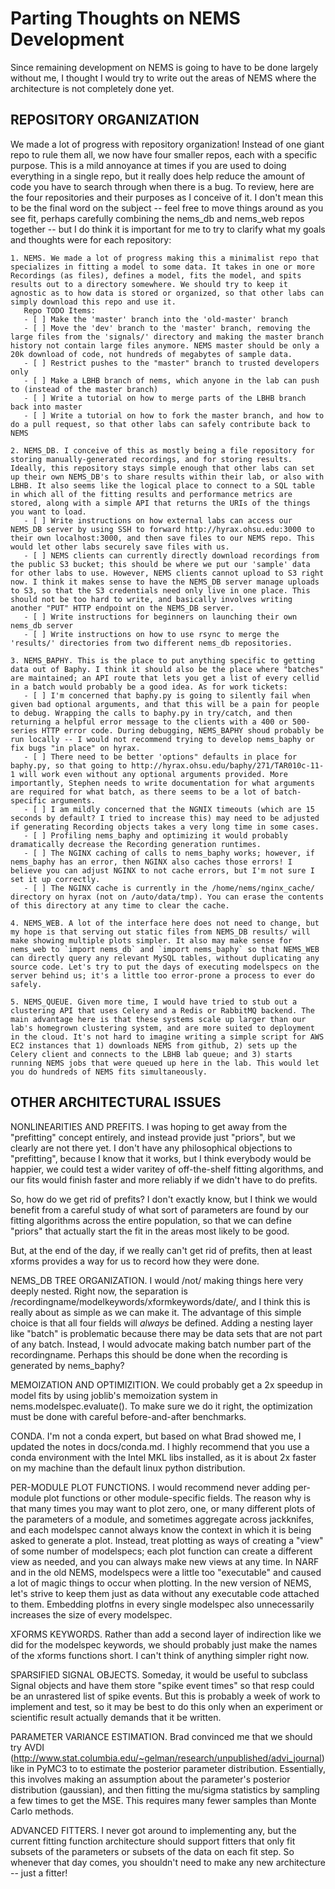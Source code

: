 # Parting Thoughts on NEMS Development
 
Since remaining development on NEMS is going to have to be done largely without me, I thought I would try to write out the areas of NEMS where the architecture is not completely done yet. 

## REPOSITORY ORGANIZATION

We made a lot of progress with repository organization! Instead of one giant repo to rule them all, we now have four smaller repos, each with a specific purpose. This is a mild annoyance at times if you are used to doing everything in a single repo, but it really does help reduce the amount of code you have to search through when there is a bug. To review, here are the four repositories and their purposes as I conceive of it. I don't mean this to be the final word on the subject -- feel free to move things around as you see fit, perhaps carefully combining the nems_db and nems_web repos together -- but I do think it is important for me to try to clarify what my goals and thoughts were for each repository:

    1. NEMS. We made a lot of progress making this a minimalist repo that specializes in fitting a model to some data. It takes in one or more Recordings (as files), defines a model, fits the model, and spits results out to a directory somewhere. We should try to keep it agnostic as to how data is stored or organized, so that other labs can simply download this repo and use it.
       Repo TODO Items:
       - [ ] Make the 'master' branch into the 'old-master' branch
       - [ ] Move the 'dev' branch to the 'master' branch, removing the large files from the 'signals/' directory and making the master branch history not contain large files anymore. NEMS master should be only a 20k download of code, not hundreds of megabytes of sample data.
       - [ ] Restrict pushes to the "master" branch to trusted developers only
       - [ ] Make a LBHB branch of nems, which anyone in the lab can push to (instead of the master branch)
       - [ ] Write a tutorial on how to merge parts of the LBHB branch back into master
       - [ ] Write a tutorial on how to fork the master branch, and how to do a pull request, so that other labs can safely contribute back to NEMS

    2. NEMS_DB. I conceive of this as mostly being a file repository for storing manually-generated recordings, and for storing results. Ideally, this repository stays simple enough that other labs can set up their own NEMS_DB's to share results within their lab, or also with LBHB. It also seems like the logical place to connect to a SQL table in which all of the fitting results and performance metrics are stored, along with a simple API that returns the URIs of the things you want to load.
       - [ ] Write instructions on how external labs can access our NEMS_DB server by using SSH to forward http://hyrax.ohsu.edu:3000 to their own localhost:3000, and then save files to our NEMS repo. This would let other labs securely save files with us.
       - [ ] NEMS clients can currently directly download recordings from the public S3 bucket; this should be where we put our 'sample' data for other labs to use. However, NEMS clients cannot upload to S3 right now. I think it makes sense to have the NEMS_DB server manage uploads to S3, so that the S3 credentials need only live in one place. This should not be too hard to write, and basically involves writing another "PUT" HTTP endpoint on the NEMS_DB server. 
       - [ ] Write instructions for beginners on launching their own nems_db server
       - [ ] Write instructions on how to use rsync to merge the 'results/' directories from two different nems_db repositories.

    3. NEMS_BAPHY. This is the place to put anything specific to getting data out of Baphy. I think it should also be the place where "batches" are maintained; an API route that lets you get a list of every cellid in a batch would probably be a good idea. As for work tickets:
       - [ ] I'm concerned that baphy.py is going to silently fail when given bad optional arguments, and that this will be a pain for people to debug. Wrapping the calls to baphy.py in try/catch, and then returning a helpful error message to the clients with a 400 or 500-series HTTP error code. During debugging, NEMS_BAPHY shoud probably be run locally -- I would not recommend trying to develop nems_baphy or fix bugs "in place" on hyrax.
       - [ ] There need to be better 'options" defaults in place for baphy.py, so that going to http://hyrax.ohsu.edu/baphy/271/TAR010c-11-1 will work even without any optional arguments provided. More importantly, Stephen needs to write documentation for what arguments are required for what batch, as there seems to be a lot of batch-specific arguments. 
       - [ ] I am mildly concerned that the NGNIX timeouts (which are 15 seconds by default? I tried to increase this) may need to be adjusted if generating Recording objects takes a very long time in some cases.
       - [ ] Profiling nems_baphy and optimizing it would probably dramatically decrease the Recording generation runtimes.
       - [ ] The NGINX caching of calls to nems_baphy works; however, if nems_baphy has an error, then NGINX also caches those errors! I believe you can adjust NGINX to not cache errors, but I'm not sure I set it up correctly. 
       - [ ] The NGINX cache is currently in the /home/nems/nginx_cache/ directory on hyrax (not on /auto/data/tmp). You can erase the contents of this directory at any time to clear the cache. 

    4. NEMS_WEB. A lot of the interface here does not need to change, but my hope is that serving out static files from NEMS_DB results/ will make showing multiple plots simpler. It also may make sense for nems_web to `import nems_db` and `import nems_baphy` so that NEMS_WEB can directly query any relevant MySQL tables, without duplicating any source code. Let's try to put the days of executing modelspecs on the server behind us; it's a little too error-prone a process to ever do safely.

    5. NEMS_QUEUE. Given more time, I would have tried to stub out a clustering API that uses Celery and a Redis or RabbitMQ backend. The main advantage here is that these systems scale up larger than our lab's homegrown clustering system, and are more suited to deployment in the cloud. It's not hard to imagine writing a simple script for AWS EC2 instances that 1) downloads NEMS from github, 2) sets up the Celery client and connects to the LBHB lab queue; and 3) starts running NEMS jobs that were queued up here in the lab. This would let you do hundreds of NEMS fits simultaneously. 

## OTHER ARCHITECTURAL ISSUES

NONLINEARITIES AND PREFITS. I was hoping to get away from the "prefitting" concept entirely, and instead provide just "priors", but we clearly are not there yet. I don't have any philosophical objections to "prefitting", because I know that it works, but I think everybody would be happier, we could test a wider varitey of off-the-shelf fitting algorithms, and our fits would finish faster and more reliably if we didn't have to do prefits.

So, how do we get rid of prefits? I don't exactly know, but I think we would benefit from a careful study of what sort of parameters are found by our fitting algorithms across the entire population, so that we can define "priors" that actually start the fit in the areas most likely to be good.

But, at the end of the day, if we really can't get rid of prefits, then at least xforms provides a way for us to record how they were done.

NEMS_DB TREE ORGANIZATION. I would /not/ making things here very deeply nested. Right now, the separation is /recordingname/modelkeywords/xformkeywords/date/, and I think this is really about as simple as we can make it. The advantage of this simple choice is that all four fields will _always_ be defined. Adding a nesting layer like "batch" is problematic because there may be data sets that are not part of any batch. Instead, I would advocate making batch number part of the recordingname. Perhaps this should be done when the recording is generated by nems_baphy?

MEMOIZATION AND OPTIMIZITION. We could probably get a 2x speedup in model fits by using joblib's memoization system in nems.modelspec.evaluate(). To make sure we do it right, the optimization must be done with careful before-and-after benchmarks.

CONDA. I'm not a conda expert, but based on what Brad showed me, I updated the notes in docs/conda.md. I highly recommend that you use a conda environment with the Intel MKL libs installed, as it is about 2x faster on my machine than the default linux python distribution.

PER-MODULE PLOT FUNCTIONS. I would recommend never adding per-module plot functions or other module-specific fields. The reason why is that many times you may want to plot zero, one, or many different plots of the parameters of a module, and sometimes aggregate across jackknifes, and each modelspec cannot always know the context in which it is being asked to generate a plot. Instead, treat plotting as ways of creating a "view" of some number of modelspecs; each plot function can create a different view as needed, and you can always make new views at any time. In NARF and in the old NEMS, modelspecs were a little too "executable" and caused a lot of magic things to occur when plotting. In the new version of NEMS, let's strive to keep them just as data without any executable code attached to them. Embedding plotfns in every single modelspec also unnecessarily increases the size of every modelspec.

XFORMS KEYWORDS. Rather than add a second layer of indirection like we did for the modelspec keywords, we should probably just make the names of the xforms functions short. I can't think of anything simpler right now.

SPARSIFIED SIGNAL OBJECTS. Someday, it would be useful to subclass Signal objects and have them store "spike event times" so that resp could be an unrastered list of spike events. But this is probably a week of work to implement and test, so it may be best to do this only when an experiment or scientific result actually demands that it be written.

PARAMETER VARIANCE ESTIMATION. Brad convinced me that we should try AVDI (http://www.stat.columbia.edu/~gelman/research/unpublished/advi_journal) like in PyMC3 to to estimate the posterior parameter distribution. Essentially, this involves making an assumption about the parameter's posterior distribution (gaussian), and then fitting the mu/sigma statistics by sampling a few times to get the MSE. This requires many fewer samples than Monte Carlo methods. 

ADVANCED FITTERS. I never got around to implementing any, but the current fitting function architecture should support fitters that only fit subsets of the parameters or subsets of the data on each fit step. So whenever that day comes, you shouldn't need to make any new architecture -- just a fitter! 
